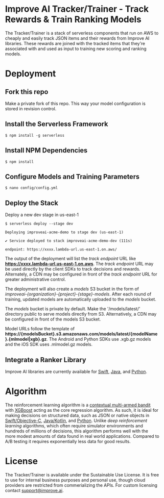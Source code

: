# Improve AI Tracker/Trainer - Track Rewards & Train Ranking Models

The Tracker/Trainer is a stack of serverless components that run on AWS to cheaply and easily track JSON items and their rewards from Improve AI libraries. These rewards are joined with the tracked items that they're associated with and used as input to training new scoring and ranking models.

# Deployment

## Fork this repo

Make a private fork of this repo. This way your model configuration is stored in revision control.

## Install the Serverless Framework

```console
$ npm install -g serverless
```

## Install NPM Dependencies
 
```console
$ npm install
```

## Configure Models and Training Parameters

```console
$ nano config/config.yml
```

## Deploy the Stack

Deploy a new dev stage in us-east-1

```console
$ serverless deploy --stage dev
```

```console
Deploying improveai-acme-demo to stage dev (us-east-1)

✔ Service deployed to stack improveai-acme-demo-dev (111s)

endpoint: https://xxxx.lambda-url.us-east-1.on.aws/

```

The output of the deployment will list the *track endpoint* URL like **https://xxxx.lambda-url.us-east-1.on.aws**.  The *track endpoint* URL may be used directly by the client SDKs to track decisions and rewards.  Alternately, a CDN may be configured in front of the *track endpoint* URL for greater administrative control.

The deployment will also create a *models* S3 bucket in the form of *improveai-{organization}-{project}-{stage}-models*. After each round of training, updated models are automatically uploaded to the *models* bucket.

The *models* bucket is private by default.  Make the '/models/latest/' directory public to serve models directly from S3. Alternatively, a CDN may be configured in front of the models S3 bucket.

Model URLs follow the template of **https://{modelsBucket}.s3.amazonaws.com/models/latest/{modelName}.{mlmodel|xgb}.gz**. The Android and Python SDKs use .xgb.gz models and the iOS SDK uses .mlmodel.gz models.

## Integrate a Ranker Library

Improve AI libraries are currently available for [Swift](https://github.com/improve-ai/ios-sdk), [Java](https://github.com/improve-ai/android-sdk), and [Python](https://github.com/improve-ai/python-sdk).

# Algorithm

The reinforcement learning algorithm is a [contextual multi-armed bandit](https://en.wikipedia.org/wiki/Multi-armed_bandit#Contextual_bandit) with [XGBoost](https://github.com/dmlc/xgboost) acting as the core regression algorithm. As such, it is ideal for making decisions on structured data, such as JSON or native objects in [Swift/Objective-C](https://github.com/improve-ai/ios-sdk), [Java/Kotlin](https://github.com/improve-ai/android-sdk), and [Python](https://github.com/improve-ai/python-sdk). Unlike *deep reinforcement learning* algorithms, which often require simulator environments and hundreds of millions of decisions, this algorithm performs well with the more modest amounts of data found in real world applications. Compared to A/B testing it requires exponentially less data for good results.

# License

The Tracker/Trainer is available under the Sustainable Use License. It is free to use for internal business purposes and personal use, though cloud providers are restricted from commerializing the APIs. For custom licensing contact support@improve.ai.
